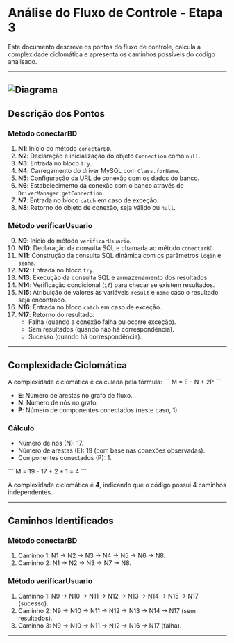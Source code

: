 
# Análise do Fluxo de Controle - Etapa 3

Este documento descreve os pontos do fluxo de controle, calcula a complexidade ciclomática e apresenta os caminhos possíveis do código analisado.

---
![Diagrama](https://github.com/user-attachments/assets/6213e5f0-fdcf-47cf-95fc-1245793a446a)
---

## Descrição dos Pontos

### **Método conectarBD**

1. **N1**: Início do método `conectarBD`.
2. **N2**: Declaração e inicialização do objeto `Connection` como `null`.
3. **N3**: Entrada no bloco `try`.
4. **N4**: Carregamento do driver MySQL com `Class.forName`.
5. **N5**: Configuração da URL de conexão com os dados do banco.
6. **N6**: Estabelecimento da conexão com o banco através de `DriverManager.getConnection`.
7. **N7**: Entrada no bloco `catch` em caso de exceção.
8. **N8**: Retorno do objeto de conexão, seja válido ou `null`.

### **Método verificarUsuario**

9. **N9**: Início do método `verificarUsuario`.
10. **N10**: Declaração da consulta SQL e chamada ao método `conectarBD`.
11. **N11**: Construção da consulta SQL dinâmica com os parâmetros `login` e `senha`.
12. **N12**: Entrada no bloco `try`.
13. **N13**: Execução da consulta SQL e armazenamento dos resultados.
14. **N14**: Verificação condicional (`if`) para checar se existem resultados.
15. **N15**: Atribuição de valores às variáveis `result` e `nome` caso o resultado seja encontrado.
16. **N16**: Entrada no bloco `catch` em caso de exceção.
17. **N17**: Retorno do resultado:
    - Falha (quando a conexão falha ou ocorre exceção).
    - Sem resultados (quando não há correspondência).
    - Sucesso (quando há correspondência).

---

## Complexidade Ciclomática

A complexidade ciclomática é calculada pela fórmula:
\`\`\`
M = E - N + 2P
\`\`\`
- **E**: Número de arestas no grafo de fluxo.
- **N**: Número de nós no grafo.
- **P**: Número de componentes conectados (neste caso, 1).

### Cálculo
- Número de nós (N): 17.
- Número de arestas (E): 19 (com base nas conexões observadas).
- Componentes conectados (P): 1.

\`\`\`
M = 19 - 17 + 2 * 1 = 4
\`\`\`

A complexidade ciclomática é **4**, indicando que o código possui 4 caminhos independentes.

---

## Caminhos Identificados

### Método conectarBD
1. Caminho 1: N1 → N2 → N3 → N4 → N5 → N6 → N8.
2. Caminho 2: N1 → N2 → N3 → N7 → N8.

### Método verificarUsuario
1. Caminho 1: N9 → N10 → N11 → N12 → N13 → N14 → N15 → N17 (sucesso).
2. Caminho 2: N9 → N10 → N11 → N12 → N13 → N14 → N17 (sem resultados).
3. Caminho 3: N9 → N10 → N11 → N12 → N16 → N17 (falha).

---
